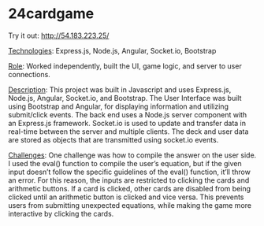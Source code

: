 # 24cardgame

<p>Try it out: <a class='link' href="http://54.183.223.25/" target="_blank">http://54.183.223.25/</a></p>
		
<p><u>Technologies</u>:  Express.js, Node.js, Angular, Socket.io, Bootstrap </p>
<p><u>Role</u>: Worked independently, built the UI, game logic, and server to user connections.</p>
<p><u>Description</u>: This project was built in Javascript and uses Express.js, Node.js, Angular, Socket.io, and Bootstrap. The User Interface was built using Bootstrap and Angular, for displaying information and utilizing submit/click events. The back end uses a Node.js server component with an Express.js framework. Socket.io is used to update and transfer data in real-time between the server and multiple clients. The deck and user data are stored as objects that are transmitted using socket.io events. </p>
<p><u>Challenges</u>: One challenge was how to compile the answer on the user side. I used the eval() function to compile the user’s equation, but if the given input doesn’t follow the specific guidelines of the eval() function, it’ll throw an error. For this reason, the inputs are restricted to clicking the cards and arithmetic buttons. If a card is clicked, other cards are disabled from being clicked until an arithmetic button is clicked and vice versa. This prevents users from submitting unexpected equations, while making the game more interactive by clicking the cards.</p>
